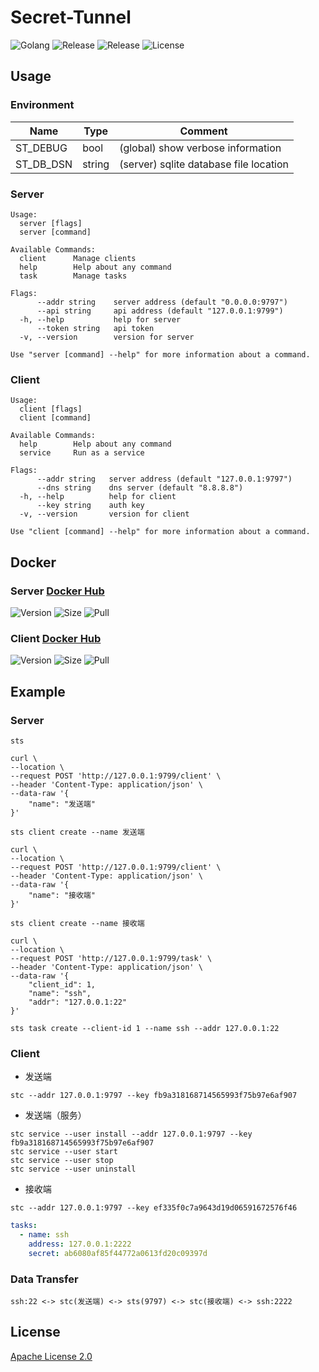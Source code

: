 # Secret-Tunnel

![Golang](https://img.shields.io/github/actions/workflow/status/starudream/secret-tunnel/golang.yml?label=golang&style=for-the-badge)
![Release](https://img.shields.io/github/actions/workflow/status/starudream/secret-tunnel/release.yml?label=release&style=for-the-badge)
![Release](https://img.shields.io/github/v/release/starudream/secret-tunnel?include_prereleases&sort=semver&style=for-the-badge)
![License](https://img.shields.io/github/license/starudream/secret-tunnel?style=for-the-badge)

## Usage

### Environment

| Name      | Type   | Comment                                |
|-----------|--------|----------------------------------------|
| ST_DEBUG  | bool   | (global) show verbose information      |
| ST_DB_DSN | string | (server) sqlite database file location |

### Server

```text
Usage:
  server [flags]
  server [command]

Available Commands:
  client      Manage clients
  help        Help about any command
  task        Manage tasks

Flags:
      --addr string    server address (default "0.0.0.0:9797")
      --api string     api address (default "127.0.0.1:9799")
  -h, --help           help for server
      --token string   api token
  -v, --version        version for server

Use "server [command] --help" for more information about a command.
```

### Client

```text
Usage:
  client [flags]
  client [command]

Available Commands:
  help        Help about any command
  service     Run as a service

Flags:
      --addr string   server address (default "127.0.0.1:9797")
      --dns string    dns server (default "8.8.8.8")
  -h, --help          help for client
      --key string    auth key
  -v, --version       version for client

Use "client [command] --help" for more information about a command.
```

## Docker

### Server [Docker Hub](https://hub.docker.com/r/starudream/secret-tunnel-server)

![Version](https://img.shields.io/docker/v/starudream/secret-tunnel-server?sort=semver&style=for-the-badge)
![Size](https://img.shields.io/docker/image-size/starudream/secret-tunnel-server?sort=semver&style=for-the-badge)
![Pull](https://img.shields.io/docker/pulls/starudream/secret-tunnel-server?style=for-the-badge)

### Client [Docker Hub](https://hub.docker.com/r/starudream/secret-tunnel-client)

![Version](https://img.shields.io/docker/v/starudream/secret-tunnel-client?sort=semver&style=for-the-badge)
![Size](https://img.shields.io/docker/image-size/starudream/secret-tunnel-client?sort=semver&style=for-the-badge)
![Pull](https://img.shields.io/docker/pulls/starudream/secret-tunnel-client?style=for-the-badge)

## Example

### Server

```shell
sts
```

```shell
curl \
--location \
--request POST 'http://127.0.0.1:9799/client' \
--header 'Content-Type: application/json' \
--data-raw '{
    "name": "发送端"
}'
```

```shell
sts client create --name 发送端
```

```shell
curl \
--location \
--request POST 'http://127.0.0.1:9799/client' \
--header 'Content-Type: application/json' \
--data-raw '{
    "name": "接收端"
}'
```

```shell
sts client create --name 接收端
```

```shell
curl \
--location \
--request POST 'http://127.0.0.1:9799/task' \
--header 'Content-Type: application/json' \
--data-raw '{
    "client_id": 1,
    "name": "ssh",
    "addr": "127.0.0.1:22"
}'
```

```shell
sts task create --client-id 1 --name ssh --addr 127.0.0.1:22
```

### Client

- 发送端

```shell
stc --addr 127.0.0.1:9797 --key fb9a318168714565993f75b97e6af907
```

- 发送端（服务）

```shell
stc service --user install --addr 127.0.0.1:9797 --key fb9a318168714565993f75b97e6af907
stc service --user start
stc service --user stop
stc service --user uninstall
```

- 接收端

```shell
stc --addr 127.0.0.1:9797 --key ef335f0c7a9643d19d06591672576f46
```

```yaml
tasks:
  - name: ssh
    address: 127.0.0.1:2222
    secret: ab6080af85f44772a0613fd20c09397d
```

### Data Transfer

```text
ssh:22 <-> stc(发送端) <-> sts(9797) <-> stc(接收端) <-> ssh:2222
```

## License

[Apache License 2.0](./LICENSE)
